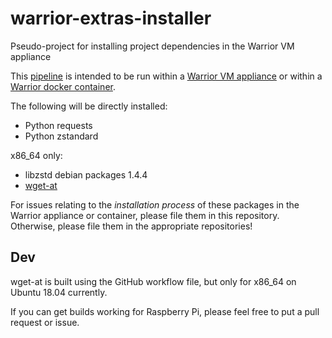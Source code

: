 # warrior-extras-installer

Pseudo-project for installing project dependencies in the Warrior VM appliance

This [pipeline](https://github.com/archiveteam/seesaw-kit) is intended to be run within a [Warrior VM appliance](https://github.com/archiveteam/ubuntu-warrior) or within a [Warrior docker container](https://github.com/archiveteam/warrior-dockerfile).

The following will be directly installed:

* Python requests
* Python zstandard

x86_64 only:

* libzstd debian packages 1.4.4
* [wget-at](https://github.com/archiveteam/wget-lua)

For issues relating to the *installation process* of these packages in the Warrior appliance or container, please file them in this repository. Otherwise, please file them in the appropriate repositories!

## Dev

wget-at is built using the GitHub workflow file, but only for x86_64 on Ubuntu 18.04 currently.

If you can get builds working for Raspberry Pi, please feel free to put a pull request or issue.
